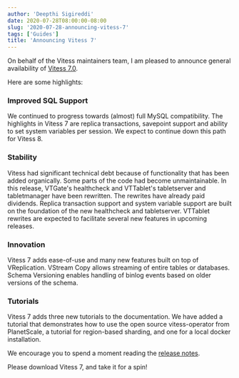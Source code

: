 ```yaml
---
author: 'Deepthi Sigireddi'
date: 2020-07-28T08:00:00-08:00
slug: '2020-07-28-announcing-vitess-7'
tags: ['Guides']
title: 'Announcing Vitess 7'
---
```


On behalf of the Vitess maintainers team, I am pleased to announce general availability of [Vitess 7.0](https://github.com/vitessio/vitess/releases/tag/v7.0.0).

Here are some highlights:

### Improved SQL Support
We continued to progress towards (almost) full MySQL compatibility. The highlights in Vitess 7 are replica transactions, savepoint support and ability to set system variables per session.
We expect to continue down this path for Vitess 8.

### Stability
Vitess had significant technical debt because of functionality that has been added organically. Some parts of the code had become unmaintainable.
In this release, VTGate's healthcheck and VTTablet's tabletserver and tabletmanager have been rewritten.
The rewrites have already paid dividends. Replica transaction support and system variable support are built on the foundation of the new healthcheck and tabletserver.
VTTablet rewrites are expected to facilitate several new features in upcoming releases.

### Innovation
Vitess 7 adds ease-of-use and many new features built on top of VReplication. VStream Copy allows streaming of entire tables or databases.
Schema Versioning enables handling of binlog events based on older versions of the schema.

### Tutorials
Vitess 7 adds three new tutorials to the documentation. We have added a tutorial that demonstrates how to use the open source vitess-operator from PlanetScale,
a tutorial for region-based sharding, and one for a local docker installation.

We encourage you to spend a moment reading the [release notes](https://github.com/vitessio/vitess/releases/tag/v7.0.0).

Please download Vitess 7, and take it for a spin!
